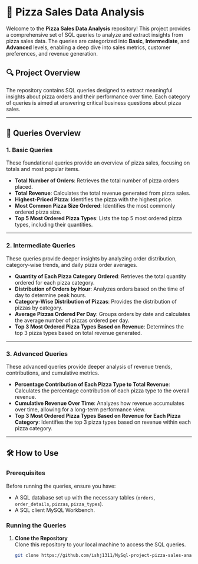 # 🍕 Pizza Sales Data Analysis

Welcome to the **Pizza Sales Data Analysis** repository! This project provides a comprehensive set of SQL queries to analyze and extract insights from pizza sales data. The queries are categorized into **Basic**, **Intermediate**, and **Advanced** levels, enabling a deep dive into sales metrics, customer preferences, and revenue generation.

## 🔍 Project Overview

The repository contains SQL queries designed to extract meaningful insights about pizza orders and their performance over time. Each category of queries is aimed at answering critical business questions about pizza sales.

---

## 🚀 Queries Overview

### 1. **Basic Queries**
These foundational queries provide an overview of pizza sales, focusing on totals and most popular items.

- **Total Number of Orders**: Retrieves the total number of pizza orders placed.
- **Total Revenue**: Calculates the total revenue generated from pizza sales.
- **Highest-Priced Pizza**: Identifies the pizza with the highest price.
- **Most Common Pizza Size Ordered**: Identifies the most commonly ordered pizza size.
- **Top 5 Most Ordered Pizza Types**: Lists the top 5 most ordered pizza types, including their quantities.

---

### 2. **Intermediate Queries**
These queries provide deeper insights by analyzing order distribution, category-wise trends, and daily pizza order averages.

- **Quantity of Each Pizza Category Ordered**: Retrieves the total quantity ordered for each pizza category.
- **Distribution of Orders by Hour**: Analyzes orders based on the time of day to determine peak hours.
- **Category-Wise Distribution of Pizzas**: Provides the distribution of pizzas by category.
- **Average Pizzas Ordered Per Day**: Groups orders by date and calculates the average number of pizzas ordered per day.
- **Top 3 Most Ordered Pizza Types Based on Revenue**: Determines the top 3 pizza types based on total revenue generated.

---

### 3. **Advanced Queries**
These advanced queries provide deeper analysis of revenue trends, contributions, and cumulative metrics.

- **Percentage Contribution of Each Pizza Type to Total Revenue**: Calculates the percentage contribution of each pizza type to the overall revenue.
- **Cumulative Revenue Over Time**: Analyzes how revenue accumulates over time, allowing for a long-term performance view.
- **Top 3 Most Ordered Pizza Types Based on Revenue for Each Pizza Category**: Identifies the top 3 pizza types based on revenue within each pizza category.

---

## 🛠 How to Use

### Prerequisites
Before running the queries, ensure you have:
- A SQL database set up with the necessary tables (`orders`, `order_details`, `pizzas`, `pizza_types`).
- A SQL client MySQL Workbench.

### Running the Queries
1. **Clone the Repository**  
   Clone this repository to your local machine to access the SQL queries.

   ```bash
   git clone https://github.com/ishj1311/MySql-project-pizza-sales-analysis.git

